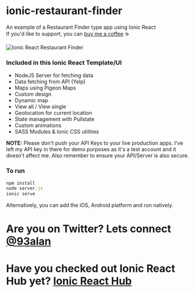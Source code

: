 # ionic-restaurant-finder
An example of a Restaurant Finder type app using Ionic React
<br />
If you'd like to support, you can <a className="link" href="https://www.buymeacoffee.com/ionicreacthub" target="_blank" rel="noopener">buy me a coffee</a> ☕️

![Ionic React Restaurant Finder](https://repository-images.githubusercontent.com/386028608/4b063f2e-1631-4c70-bc89-e3d2c4ebc398)

### Included in this Ionic React Template/UI
* NodeJS Server for fetching data
* Data fetching from API (Yelp)
* Maps using Pigeon Maps
* Custom design
* Dynamic map
* View all / View single
* Geolocation for current location
* State management with Pullstate
* Custom animations
* SASS Modules & Ionic CSS utilities

**NOTE:**
Please don't push your API Keys to your live production apps. I've left my API key in there for demo purposes as it's a test account and it doesn't affect me. Also remember to ensure your API/Server is also secure.

### To run

```javascript
npm install
node server.js
ionic serve
```

Alternatively, you can add the iOS, Android platform and run natively.

# Are you on Twitter? Lets connect [@93alan](https://twitter.com/93alan)
# Have you checked out Ionic React Hub yet? [Ionic React Hub](https://ionicreacthub.com)
